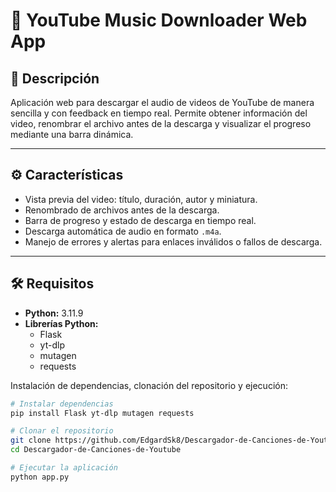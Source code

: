 # 🎵 YouTube Music Downloader Web App

## 📄 Descripción
Aplicación web para descargar el audio de videos de YouTube de manera sencilla y con feedback en tiempo real. Permite obtener información del video, renombrar el archivo antes de la descarga y visualizar el progreso mediante una barra dinámica.

---

## ⚙️ Características
- Vista previa del video: título, duración, autor y miniatura.  
- Renombrado de archivos antes de la descarga.  
- Barra de progreso y estado de descarga en tiempo real.  
- Descarga automática de audio en formato `.m4a`.  
- Manejo de errores y alertas para enlaces inválidos o fallos de descarga.

---

## 🛠 Requisitos
- **Python:** 3.11.9  
- **Librerías Python:**  
  - Flask  
  - yt-dlp  
  - mutagen  
  - requests  

Instalación de dependencias, clonación del repositorio y ejecución:

```bash
# Instalar dependencias
pip install Flask yt-dlp mutagen requests

# Clonar el repositorio
git clone https://github.com/EdgardSk8/Descargador-de-Canciones-de-Youtube.git
cd Descargador-de-Canciones-de-Youtube

# Ejecutar la aplicación
python app.py
